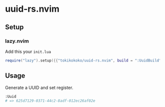 # uuid-rs.nvim
## Setup
### lazy.nvim

Add this your `init.lua`

```lua
require("lazy").setup({{"tokikokoko/uuid-rs.nvim", build = ":UuidBuild"}})
```

## Usage

Generate a UUID and set register.

```bash
:Uuid
# => 625d7129-0371-44c2-8adf-012ec26af02e
```


